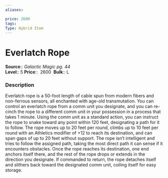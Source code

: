 ```yaml
---
aliases: 

price: 2600
tags: 
Type: Hybrid Item
---
```


# Everlatch Rope

**Source**:: _Galactic Magic pg. 44_  
**Level**:: 5
**Price**::  2600 
**Bulk**:: L

### Description

Everlatch rope is a 50-foot length of cable spun from modern fibers and non-ferrous sensors, all enchanted with age-old transmutation. You can control an everlatch rope from a comm unit you designate, and you can re-cinch the rope to a different comm unit in your possession in a process that takes 1 minute. Using the comm unit as a standard action, you can instruct the rope to snake toward any point within 120 feet, designating a path for it to follow. The rope moves up to 20 feet per round, climbs up to 10 feet per round with an Athletics modifier of +12 to reach its destination, and can span gaps of up to 20 feet without support. The rope isn’t intelligent and tries to follow the assigned path, taking the most direct path it can sense if it encounters obstacles. Once the rope reaches its destination, one end anchors itself there, and the rest of the rope drops or extends in the direction you designate. If commanded to return, the rope detaches itself and slithers back toward the designated comm unit, coiling itself for easy storage.
